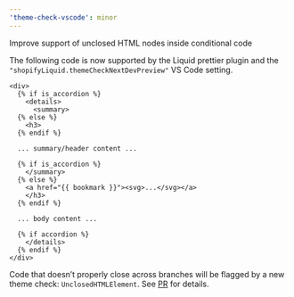 ```yaml
---
'theme-check-vscode': minor
---
```


Improve support of unclosed HTML nodes inside conditional code

The following code is now supported by the Liquid prettier plugin and the `"shopifyLiquid.themeCheckNextDevPreview"` VS Code setting.

```liquid
<div>
  {% if is_accordion %}
    <details>
      <summary>
  {% else %}
    <h3>
  {% endif %}

  ... summary/header content ...

  {% if is_accordion %}
    </summary>
  {% else %}
    <a href="{{ bookmark }}"><svg>...</svg></a>
    </h3>
  {% endif %}

  ... body content ...

  {% if accordion %}
    </details>
  {% endif %}
</div>
```

Code that doesn’t properly close across branches will be flagged by a new theme check: `UnclosedHTMLElement`. See [PR](https://github.com/Shopify/theme-tools/pull/254) for details.
